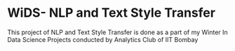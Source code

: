 # WiDS- NLP and Text Style Transfer

This project of NLP and Text Style Transfer is done as a part of my Winter In Data Science Projects conducted by Analytics Club of IIT Bombay

